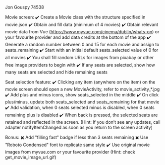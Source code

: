 Jon Gouspy 74538

Movie screen:
✔️ Create a Movie class with the structure specified in movie.json
✔️ Obtain and fill data (minimum of 4 movies)
✔️ Obtain relevant movie data from Vue (https://www.myvue.com/cinema/dublin/whats-on) or your favourite provider and add data credits at the bottom of the app
✔️ Generate a random number between 0 and 15 for each movie and assign to seats_remaining
✔️ Start with an initial default seats_selected value of 0 for all movies
✔️ You shall fill random URLs for images from pixabay or other free image providers to begin with
✔️ If any seats are selected, show how many seats are selected and hide remaining seats

Seat selection feature:
✔️ Clicking any item (anywhere on the item) on the movie screen should open a new MovieActivity, refer to movie_activity_*.jpg
✔️ Add plus and minus icons, show seats_selected in the middle
✔️ On click plus/minus, update both seats_selected and seats_remaining for that movie
✔️ Add validation, when 0 seats selected minus is disabled, when 0 seats remaining plus is disabled
✔️ When back is pressed, the selected seats are retained and reflected in the screen. (Hint: If you don’t see any updates, call adapter notifyItemChanged as soon as you return to the screen activity)

Bonus:
✖️ Add "filling fast" badge if less than 3 seats remaining
✖️ Use "Roboto Condensed" font to replicate same style
✔️ Use original movie images from myvue.com or your favourite provider (Hint: check get_movie_image_url.gif)
